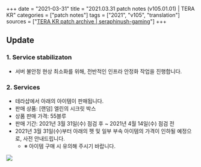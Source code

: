 +++
date = "2021-03-31"
title = "2021.03.31 patch notes (v105.01.01) | TERA KR"
categories = ["patch notes"]
tags = ["2021", "v105", "translation"]
sources = ["[TERA KR patch archive | seraphinush-gaming](/ko/patch/2021/v105-01-01)"]
+++

[1]: /images/patch/v105-01-01_01.png

## Update

### **1.** Service stabilizaton
- 서버 불안정 현상 최소화를 위해, 전반적인 인프라 안정화 작업을 진행합니다.

### **2.** Services
-  테라샵에서 아래의 아이템이 판매됩니다.
  - 판매 상품: [랜덤] 엘린의 시크릿 박스
  - 상품 판매 가격: 55블루
  - 판매 기간: 2021년 3월 31일(수) 점검 후 ~ 2021년 4월 14일(수) 점검 전
- 2021년 3월 31일(수)부터 아래의 펫 및 일부 부속 아이템의 가격이 인하될 예정으로, 사전 안내드립니다.
  - ※ 아이템 구매 시 유의해 주시기 바랍니다.

![][1]
